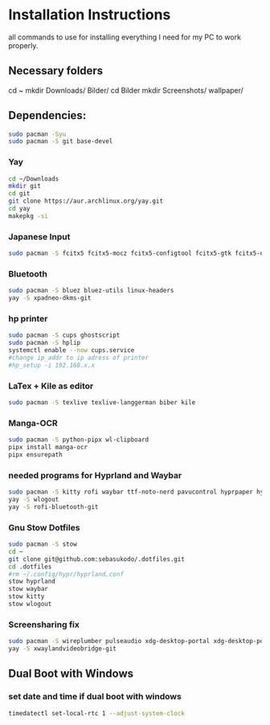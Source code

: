 # Installation Instructions

all commands to use for installing everything I need for my PC to work properly.

## Necessary folders
cd ~
mkdir Downloads/ Bilder/
cd Bilder
mkdir Screenshots/ wallpaper/

## Dependencies:
```bash
sudo pacman -Syu
sudo pacman -S git base-devel
```

### Yay
```bash
cd ~/Downloads
mkdir git
cd git
git clone https://aur.archlinux.org/yay.git
cd yay
makepkg -si
```

### Japanese Input
```bash
sudo pacman -S fcitx5 fcitx5-mocz fcitx5-configtool fcitx5-gtk fcitx5-qt noto-fonts-cjk
```

### Bluetooth
```bash
sudo pacman -S bluez bluez-utils linux-headers
yay -S xpadneo-dkms-git
```

### hp printer
```bash
sudo pacman -S cups ghostscript
sudo pacman -S hplip
systemctl enable --now cups.service
#change ip_addr to ip adress of printer
#hp_setup -i 192.168.x.x
```

### LaTex + Kile as editor
```bash
sudo pacman -S texlive texlive-langgerman biber kile
```

### Manga-OCR
```bash
sudo pacman -S python-pipx wl-clipboard
pipx install manga-ocr
pipx ensurepath
```

### needed programs for Hyprland and Waybar
```bash
sudo pacman -S kitty rofi waybar ttf-noto-nerd pavucontrol hyprpaper hyprshot hyprpicker hyprlock hyprpolkitagent
yay -S wlogout
yay -S rofi-bluetooth-git
```

### Gnu Stow Dotfiles
```bash
sudo pacman -S stow
cd ~
git clone git@github.com:sebasukodo/.dotfiles.git
cd .dotfiles
#rm ~/.config/hypr/hyprland.conf
stow hyprland
stow waybar
stow kitty
stow wlogout
```

### Screensharing fix
```bash
sudo pacman -S wireplumber pulseaudio xdg-desktop-portal xdg-desktop-portal-hyprland
yay -S xwaylandvideobridge-git
```

## Dual Boot with Windows
### set date and time if dual boot with windows
```bash
timedatectl set-local-rtc 1 --adjust-system-clock
```
